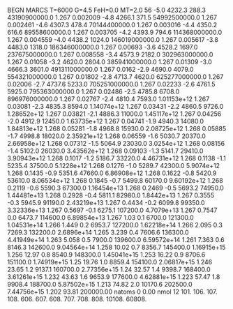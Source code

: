 BEGN
MARCS T=6000 G=4.5 FeH=0.0 MT=2.0
                  56
-5.0 4232.3 288.3 43190900000.0 1.267 0.002009 
-4.8 4266.1 371.5 54992500000.0 1.267 0.002461 
-4.6 4307.3 478.4 70144400000.0 1.267 0.003016 
-4.4 4350.2 616.6 89558600000.0 1.267 0.003705 
-4.2 4393.9 794.6 114368000000.0 1.267 0.004559 
-4.0 4438.2 1024.0 146019000000.0 1.267 0.005617 
-3.8 4483.0 1318.0 186346000000.0 1.267 0.00693 
-3.6 4528.2 1697.0 237675000000.0 1.267 0.008558 
-3.4 4573.9 2182.0 302963000000.0 1.267 0.01058 
-3.2 4620.0 2804.0 385941000000.0 1.267 0.01309 
-3.0 4666.3 3601.0 491311000000.0 1.267 0.0162 
-2.9 4690.0 4079.0 554321000000.0 1.267 0.01802 
-2.8 4713.7 4620.0 625277000000.0 1.267 0.02006 
-2.7 4737.6 5233.0 705251000000.0 1.267 0.02233 
-2.6 4761.5 5925.0 795363000000.0 1.267 0.02486 
-2.5 4785.8 6708.0 896976000000.0 1.267 0.02767 
-2.4 4810.4 7593.0 1.01153e+12 1.267 0.03081 
-2.3 4835.3 8594.0 1.14074e+12 1.267 0.03431 
-2.2 4860.5 9726.0 1.28652e+12 1.267 0.03821 
-2.1 4886.3 11000.0 1.45117e+12 1.267 0.04256 
-2.0 4912.9 12450.0 1.63735e+12 1.267 0.04741 
-1.9 4940.3 14080.0 1.84813e+12 1.268 0.05281 
-1.8 4968.8 15930.0 2.08725e+12 1.268 0.05885 
-1.7 4998.8 18020.0 2.35921e+12 1.268 0.06559 
-1.6 5030.7 20370.0 2.66958e+12 1.268 0.07312 
-1.5 5064.9 23030.0 3.0254e+12 1.268 0.08156 
-1.4 5102.0 26030.0 3.43562e+12 1.268 0.09103 
-1.3 5141.7 29410.0 3.90943e+12 1.268 0.1017 
-1.2 5186.7 33220.0 4.46731e+12 1.268 0.1138 
-1.1 5235.4 37500.0 5.1228e+12 1.268 0.1276 
-1.0 5289.7 42300.0 5.9074e+12 1.268 0.1435 
-0.9 5351.6 47660.0 6.86908e+12 1.268 0.1622 
-0.8 5420.9 53610.0 8.06534e+12 1.268 0.1845 
-0.7 5499.8 60170.0 9.60192e+12 1.268 0.2119 
-0.6 5590.3 67300.0 1.16454e+13 1.268 0.2469 
-0.5 5693.2 74950.0 1.44481e+13 1.268 0.2928 
-0.4 5811.1 82980.0 1.8442e+13 1.267 0.3555 
-0.3 5945.9 91190.0 2.43219e+13 1.267 0.4434 
-0.2 6099.8 99350.0 3.32336e+13 1.267 0.5697 
-0.1 6275.1 107200.0 4.7079e+13 1.267 0.7547 
0.0 6473.7 114600.0 6.89854e+13 1.267 1.03 
0.1 6700.0 121300.0 1.04531e+14 1.266 1.449 
0.2 6953.7 127200.0 1.62218e+14 1.266 2.095 
0.3 7269.3 132200.0 2.6896e+14 1.265 3.239 
0.4 7606.6 136300.0 4.41949e+14 1.263 5.058 
0.5 7900.0 139600.0 6.59572e+14 1.261 7.363 
0.6 8146.3 142600.0 9.04564e+14 1.258 10.02 
0.7 8356.7 145400.0 1.16915e+15 1.256 12.97 
0.8 8540.9 148300.0 1.45041e+15 1.253 16.22 
0.9 8706.6 151100.0 1.74919e+15 1.25 19.76 
1.0 8859.4 154100.0 2.06817e+15 1.246 23.65 
1.2 9137.1 160700.0 2.77356e+15 1.24 32.57 
1.4 9398.7 168400.0 3.61261e+15 1.232 43.63 
1.6 9653.9 177600.0 4.62881e+15 1.223 57.47 
1.8 9908.4 188700.0 5.87502e+15 1.213 74.82 
2.0 10170.6 202500.0 7.44756e+15 1.202 93.81 
200000.00
natoms              0      0.00
nmol          12
          101.         106.       107.      108.         606.        607.        608.
          707.         708.       808.    10108.       60808.
